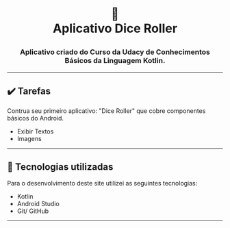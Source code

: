 <h1 align="center">
  
📱<br>Aplicativo Dice Roller
</h1>

<h3 align="center">
  Aplicativo criado do Curso da Udacy de Conhecimentos Básicos da Linguagem Kotlin.
</h3>

---

## ✔️ Tarefas
Contrua seu primeiro aplicativo: "Dice Roller" que cobre componentes básicos do Android.
- Exibir Textos
- Imagens


---


## 💼 Tecnologias utilizadas
Para o desenvolvimento deste site utilizei as seguintes tecnologias:

- Kotlin
- Android Studio
- Git/ GitHub

---
